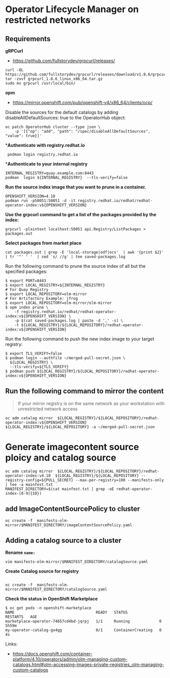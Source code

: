 # Operator Lifecycle Manager on restricted networks


## Requirements 

**gRPCurl**
* https://github.com/fullstorydev/grpcurl/releases/
```
curl -OL https://github.com/fullstorydev/grpcurl/releases/download/v1.8.6/grpcurl_1.8.6_linux_x86_64.tar.gz
tar -zxvf grpcurl_1.8.6_linux_x86_64.tar.gz
sudo mv grpcurl /usr/local/bin/
```


**opm**
* https://mirror.openshift.com/pub/openshift-v4/x86_64/clients/ocp/


Disable the sources for the default catalogs by adding disableAllDefaultSources: true to the OperatorHub object:

```
oc patch OperatorHub cluster --type json \
    -p '[{"op": "add", "path": "/spec/disableAllDefaultSources", "value": true}]'
```

***Authenticate with registry.redhat.io**
```
 podman login registry.redhat.io
```
***Authenticate to your internal registry**
```
INTERNAL_REGISTRY=quay.example.com:8443
podman  login ${INTERNAL_REGISTRY}  --tls-verify=false
```
**Run the source index image that you want to prune in a container.**
```
OPENSHIFT_VERSION=4.10
podman run -p50051:50051 -d -it registry.redhat.io/redhat/redhat-operator-index:v${OPENSHIFT_VERSION}
```

**Use the grpcurl command to get a list of the packages provided by the index:**
```
grpcurl -plaintext localhost:50051 api.Registry/ListPackages > packages.out
```

**Select packages from market place**
```
cat packages.out | grep -E 'local-storage|odf|ocs'  | awk '{print $2}' | tr '"' ' '  | sed 's/ //g' | tee saved-packages.log
```

Run the following command to prune the source index of all but the specified packages:
```
$ export PORT=8443
$ export LOCAL_REGISTRY=${INTERNAL_REGISTRY}
# For Quay Registry 
$ export LOCAL_REPOSITORY=olm-mirror
# For Artifactory Example: jfrog
$ export LOCAL_REPOSITORY=olm-mirror/olm-mirror
$ opm index prune \
    -f registry.redhat.io/redhat/redhat-operator-index:v${OPENSHIFT_VERSION} \
    -p $(cat saved-packages.log | paste -d ',' -s) \
    -t ${LOCAL_REGISTRY}/${LOCAL_REPOSITORY}/redhat-operator-index:v${OPENSHIFT_VERSION}
```

Run the following command to push the new index image to your target registry:
```
$ export TLS_VERIFY=false
$ podman login --authfile ~/merged-pull-secret.json \
  ${LOCAL_REGISTRY} \
  --tls-verify=${TLS_VERIFY} 
$ podman push ${LOCAL_REGISTRY}/${LOCAL_REPOSITORY}/redhat-operator-index:v${OPENSHIFT_VERSION}
```
## Run the following command to mirror the content
>  If your mirror registry is on the same network as your workstation with unrestricted network access 
```
oc adm catalog mirror  ${LOCAL_REGISTRY}/${LOCAL_REPOSITORY}/redhat-operator-index:v${OPENSHIFT_VERSION}  ${LOCAL_REGISTRY}/${LOCAL_REPOSITORY} -a ~/merged-pull-secret.json
```
# Generate imagecontent source ploicy and catalog source
```
oc adm catalog mirror  ${LOCAL_REGISTRY}/${LOCAL_REPOSITORY}/redhat-operator-index:v4.10  ${LOCAL_REGISTRY}/${LOCAL_REPOSITORY} --registry-config=${PULL_SECRET} --max-per-registry=100 --manifests-only  | tee -a mainfest.txt
MANIFEST_DIRECTORY=$(cat mainfest.txt | grep -oE redhat-operator-index-[0-9]{10})
```
## add ImageContentSourcePolicy to cluster
```
oc create -f  manifests-olm-mirror/$MANIFEST_DIRECTORY/imageContentSourcePolicy.yaml 
```

## Adding a catalog source to a cluster
**Rename `name:`**
```
vim manifests-olm-mirror/$MANIFEST_DIRECTORY/catalogSource.yaml
```

**Create Catalog source for registry**
```

oc create -f  manifests-olm-mirror/$MANIFEST_DIRECTORY/catalogSource.yaml
```
                             

**Check the status in OpenShift Marketplace**
```
$ oc get pods -n openshift-marketplace
NAME                                    READY   STATUS              RESTARTS   AGE
marketplace-operator-74657cd4bd-jqrpj   1/1     Running             0          5h59m
my-operator-catalog-gx4gg               0/1     ContainerCreating   0          4s
```
                             
Links: 
* https://docs.openshift.com/container-platform/4.10/operators/admin/olm-managing-custom-catalogs.html#olm-accessing-images-private-registries_olm-managing-custom-catalogs
